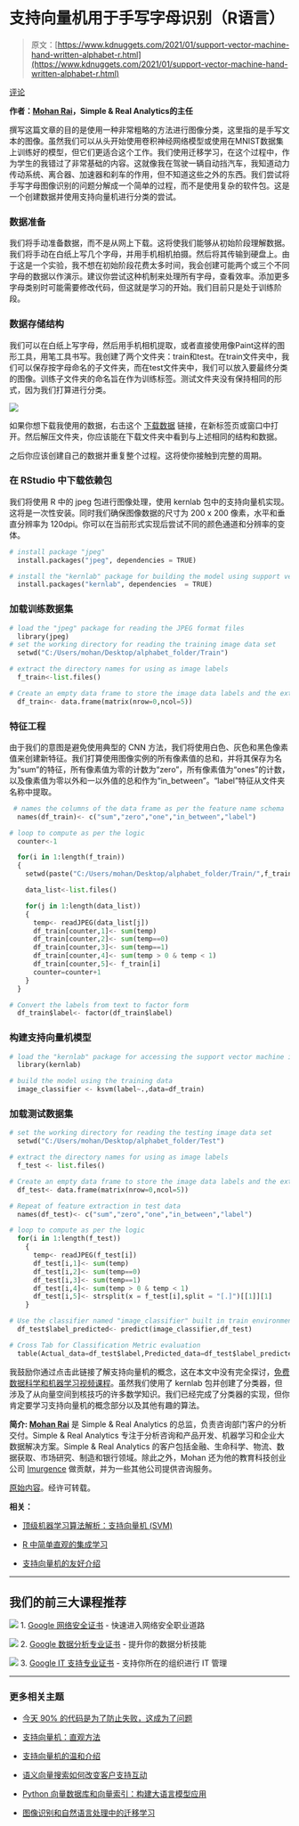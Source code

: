 # 支持向量机用于手写字母识别（R语言）

> 原文：[https://www.kdnuggets.com/2021/01/support-vector-machine-hand-written-alphabet-r.html](https://www.kdnuggets.com/2021/01/support-vector-machine-hand-written-alphabet-r.html)

[评论](#comments)

**作者：[Mohan Rai](https://www.linkedin.com/in/mohan-rai-83499924/)，Simple & Real Analytics的主任**

撰写这篇文章的目的是使用一种非常粗略的方法进行图像分类，这里指的是手写文本的图像。虽然我们可以从头开始使用卷积神经网络模型或使用在MNIST数据集上训练好的模型，但它们更适合这个工作。我们使用迁移学习，在这个过程中，作为学生的我错过了非常基础的内容。这就像我在驾驶一辆自动挡汽车，我知道动力传动系统、离合器、加速器和刹车的作用，但不知道这些之外的东西。我们尝试将手写字母图像识别的问题分解成一个简单的过程，而不是使用复杂的软件包。这是一个创建数据并使用支持向量机进行分类的尝试。

### 数据准备

我们将手动准备数据，而不是从网上下载。这将使我们能够从初始阶段理解数据。我们将手动在白纸上写几个字母，并用手机相机拍摄。然后将其传输到硬盘上。由于这是一个实验，我不想在初始阶段花费太多时间，我会创建可能两个或三个不同字母的数据以作演示。建议你尝试这种机制来处理所有字母，查看效率。添加更多字母类别时可能需要修改代码，但这就是学习的开始。我们目前只是处于训练阶段。

### 数据存储结构

我们可以在白纸上写字母，然后用手机相机提取，或者直接使用像Paint这样的图形工具，用笔工具书写。我创建了两个文件夹：train和test。在train文件夹中，我们可以保存按字母命名的子文件夹，而在test文件夹中，我们可以放入要最终分类的图像。训练子文件夹的命名旨在作为训练标签。测试文件夹没有保持相同的形式，因为我们打算进行分类。

[![](../Images/d62488d42fefce1dbbc5833562a889ee.png)](/wp-content/uploads/svm-hand-written-r-data-strucutre.jpg)

如果你想下载我使用的数据，右击这个 [下载数据](http://www.imurgence.com//uploads/thumbnails/sample_data/alphabet_folder.zip) 链接，在新标签页或窗口中打开。然后解压文件夹，你应该能在下载文件夹中看到与上述相同的结构和数据。

之后你应该创建自己的数据并重复整个过程。这将使你接触到完整的周期。

### 在 RStudio 中下载依赖包

我们将使用 R 中的 jpeg 包进行图像处理，使用 kernlab 包中的支持向量机实现。这将是一次性安装。同时我们确保图像数据的尺寸为 200 x 200 像素，水平和垂直分辨率为 120dpi。你可以在当前形式实现后尝试不同的颜色通道和分辨率的变体。

```py
# install package "jpeg"
  install.packages("jpeg", dependencies = TRUE)

# install the "kernlab" package for building the model using support vector machines
  install.packages("kernlab", dependencies  = TRUE) 
```

### 加载训练数据集

```py
# load the "jpeg" package for reading the JPEG format files
  library(jpeg)
# set the working directory for reading the training image data set
  setwd("C:/Users/mohan/Desktop/alphabet_folder/Train")

# extract the directory names for using as image labels 
  f_train<-list.files()

# Create an empty data frame to store the image data labels and the extracted new features in training environment
  df_train<- data.frame(matrix(nrow=0,ncol=5)) 
```

### 特征工程

由于我们的意图是避免使用典型的 CNN 方法，我们将使用白色、灰色和黑色像素值来创建新特征。我们打算使用图像实例的所有像素值的总和，并将其保存为名为“sum”的特征，所有像素值为零的计数为“zero”，所有像素值为“ones”的计数，以及像素值为零以外和一以外值的总和作为“in_between”。“label”特征从文件夹名称中提取。

```py
 # names the columns of the data frame as per the feature name schema
  names(df_train)<- c("sum","zero","one","in_between","label")

# loop to compute as per the logic  
  counter<-1

  for(i in 1:length(f_train))
  {
    setwd(paste("C:/Users/mohan/Desktop/alphabet_folder/Train/",f_train[i],sep=""))

    data_list<-list.files()

    for(j in 1:length(data_list))
    {
      temp<- readJPEG(data_list[j])
      df_train[counter,1]<- sum(temp)
      df_train[counter,2]<- sum(temp==0)
      df_train[counter,3]<- sum(temp==1)
      df_train[counter,4]<- sum(temp > 0 & temp < 1)
      df_train[counter,5]<- f_train[i]
      counter=counter+1
    }
  }

# Convert the labels from text to factor form
  df_train$label<- factor(df_train$label) 
```

### 构建支持向量机模型

```py
# load the "kernlab" package for accessing the support vector machine implementation
  library(kernlab)

# build the model using the training data
  image_classifier <- ksvm(label~.,data=df_train) 
```

### 加载测试数据集

```py
# set the working directory for reading the testing image data set
  setwd("C:/Users/mohan/Desktop/alphabet_folder/Test")

# extract the directory names for using as image labels
  f_test <- list.files()

# Create an empty data frame to store the image data labels and the extracted new features in training environment
  df_test<- data.frame(matrix(nrow=0,ncol=5))

# Repeat of feature extraction in test data
  names(df_test)<- c("sum","zero","one","in_between","label")

# loop to compute as per the logic  
  for(i in 1:length(f_test))
    {
      temp<- readJPEG(f_test[i])
      df_test[i,1]<- sum(temp)
      df_test[i,2]<- sum(temp==0)
      df_test[i,3]<- sum(temp==1)
      df_test[i,4]<- sum(temp > 0 & temp < 1)
      df_test[i,5]<- strsplit(x = f_test[i],split = "[.]")[[1]][1]
    }

# Use the classifier named "image_classifier" built in train environment to predict the outcomes on features in Test environment
  df_test$label_predicted<- predict(image_classifier,df_test)

# Cross Tab for Classification Metric evaluation
  table(Actual_data=df_test$label,Predicted_data=df_test$label_predicted) 
```

我鼓励你通过点击此链接了解支持向量机的概念，这在本文中没有完全探讨，[免费数据科学和机器学习视频课程](https://www.imurgence.com/home/courses)。虽然我们使用了 kernlab 包并创建了分类器，但涉及了从向量空间到核技巧的许多数学知识。我们已经完成了分类器的实现，但你肯定要学习支持向量机的概念部分以及其他有趣的算法。

**简介: [Mohan Rai](https://www.linkedin.com/in/mohan-rai-83499924/)** 是 Simple & Real Analytics 的总监，负责咨询部门客户的分析交付。Simple & Real Analytics 专注于分析咨询和产品开发、机器学习和企业大数据解决方案。Simple & Real Analytics 的客户包括金融、生命科学、物流、数据获取、市场研究、制造和银行领域。除此之外，Mohan 还为他的教育科技创业公司 [Imurgence](https://www.imurgence.com/) 做贡献，并为一些其他公司提供咨询服务。

[原始内容](https://datascienceplus.com/support-vector-machine-for-hand-written-alphabet-recognition/)。经许可转载。

**相关：**

+   [顶级机器学习算法解析：支持向量机 (SVM)](/2020/03/machine-learning-algorithm-svm-explained.html)

+   [R 中简单直观的集成学习](/2020/12/simple-intuitive-meta-learning-r.html)

+   [支持向量机的友好介绍](/2019/09/friendly-introduction-support-vector-machines.html)

* * *

## 我们的前三大课程推荐

![](../Images/0244c01ba9267c002ef39d4907e0b8fb.png) 1\. [Google 网络安全证书](https://www.kdnuggets.com/google-cybersecurity) - 快速进入网络安全职业道路

![](../Images/e225c49c3c91745821c8c0368bf04711.png) 2\. [Google 数据分析专业证书](https://www.kdnuggets.com/google-data-analytics) - 提升你的数据分析技能

![](../Images/0244c01ba9267c002ef39d4907e0b8fb.png) 3\. [Google IT 支持专业证书](https://www.kdnuggets.com/google-itsupport) - 支持你所在的组织进行 IT 管理

* * *

### 更多相关主题

+   [今天 90% 的代码是为了防止失败，这成为了问题](https://www.kdnuggets.com/2022/07/90-today-code-written-prevent-failure-problem.html)

+   [支持向量机：直观方法](https://www.kdnuggets.com/2022/08/support-vector-machines-intuitive-approach.html)

+   [支持向量机的温和介绍](https://www.kdnuggets.com/2023/07/gentle-introduction-support-vector-machines.html)

+   [语义向量搜索如何改变客户支持互动](https://www.kdnuggets.com/how-semantic-vector-search-transforms-customer-support-interactions)

+   [Python 向量数据库和向量索引：构建大语言模型应用](https://www.kdnuggets.com/2023/08/python-vector-databases-vector-indexes-architecting-llm-apps.html)

+   [图像识别和自然语言处理中的迁移学习](https://www.kdnuggets.com/2022/01/transfer-learning-image-recognition-natural-language-processing.html)
